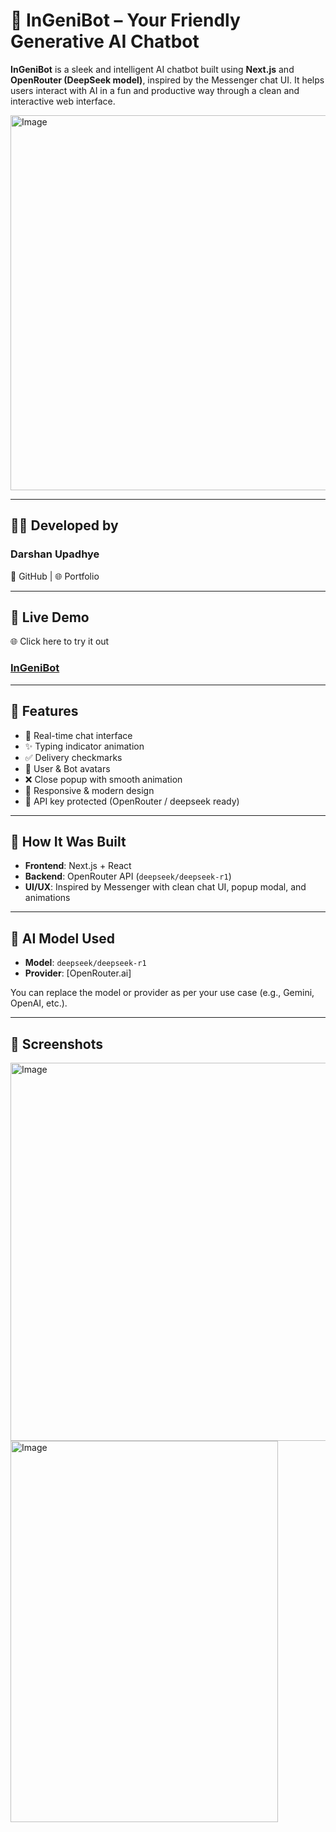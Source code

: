 # 🤖 InGeniBot – Your Friendly Generative AI Chatbot

**InGeniBot** is a sleek and intelligent AI chatbot built using **Next.js** and **OpenRouter (DeepSeek model)**, inspired by the Messenger chat UI. It helps users interact with AI in a fun and productive way through a clean and interactive web interface.

<img width="600" height="600" alt="Image" src="https://github.com/user-attachments/assets/27a00844-d863-4c86-a166-51e7b054a539" />

---

## 🙋‍♂️ Developed by
### Darshan Upadhye
📌 GitHub | 🌐 Portfolio

---

## 🚀 Live Demo

🌐 Click here to try it out 
### [InGeniBot](https://ingenibot.vercel.app/)

---

## 🚀 Features

- 💬 Real-time chat interface
- ✨ Typing indicator animation
- ✅ Delivery checkmarks
- 👤 User & Bot avatars
- ❌ Close popup with smooth animation
- 📱 Responsive & modern design
- 🔐 API key protected (OpenRouter / deepseek ready)

---

## 🔧 How It Was Built

- **Frontend**: Next.js + React
- **Backend**: OpenRouter API (`deepseek/deepseek-r1`)
- **UI/UX**: Inspired by Messenger with clean chat UI, popup modal, and animations

---

## 🧠 AI Model Used

- **Model**: `deepseek/deepseek-r1`
- **Provider**: [OpenRouter.ai]

You can replace the model or provider as per your use case (e.g., Gemini, OpenAI, etc.).

---

## 📸 Screenshots

<img width="631" height="605" alt="Image" src="https://github.com/user-attachments/assets/31fc0099-b241-42d9-8300-c1c0cd75d4a1" />

<img width="428" height="610" alt="Image" src="https://github.com/user-attachments/assets/9547738f-7fc5-4933-a1ab-eeb197751fbd" />
